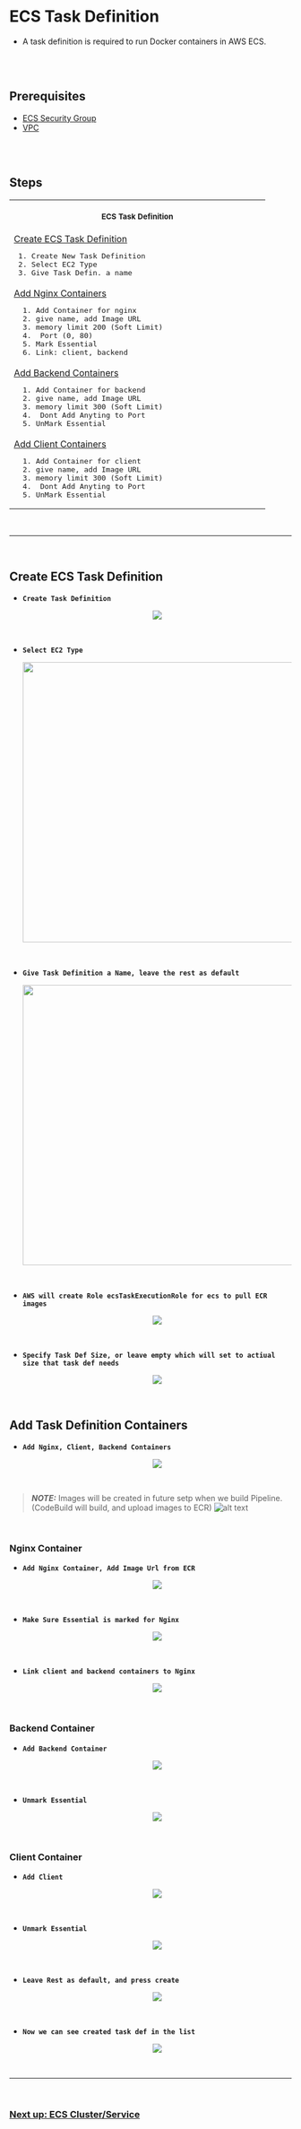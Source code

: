 # ECS Task Definition

- A task definition is required to run Docker containers in AWS ECS.

<br/>
<br/>

## Prerequisites

- [ECS Security Group](https://github.com/cyber-netics/testX/blob/main/.assets/securitygroup/securitygroup.md#security-security-groups)
- [VPC](https://github.com/cyber-netics/testX/blob/main/.assets/vpc/vpc.md#aws-vpc-virtual-private-network)

<br/>
<br/>

## Steps

<table align="center">
  <tr>
    <th align="center">
      <img width="441" height="1" />
      <p>
        <small>ECS Task Definition</small>
      </p>
    </th>
  </tr>
  <tr>
    <td>
      <a
        href="https://github.com/edo92/AWS-ECS-Hosting-Pipeline/blob/docs/ecs/ecstaskdef.md#create-ecs-task-definition"
        >Create ECS Task Definition</a
      >
      <pre> 1. Create New Task Definition  <br/> 2. Select EC2 Type <br/> 3. Give Task Defin. a name</pre>
    </td>
  </tr>
  <tr>
    <td>
      <a
        href="https://github.com/edo92/AWS-ECS-Hosting-Pipeline/blob/docs/ecs/ecstaskdef.md#nginx-container"
        >Add Nginx Containers</a
      >
      <pre>  1. Add Container for nginx <br/>  2. give name, add Image URL <br/>  3. memory limit 200 (Soft Limit)  <br/>  4.  Port (0, 80) <br/>  5. Mark Essential <br/>  6. Link: client, backend</pre>
    </td>
  </tr>
  <tr>
    <td>
      <a
        href="https://github.com/edo92/AWS-ECS-Hosting-Pipeline/blob/docs/ecs/ecstaskdef.md#backend-container"
        >Add Backend Containers</a
      >
      <pre>  1. Add Container for backend <br/>  2. give name, add Image URL <br/>  3. memory limit 300 (Soft Limit)  <br/>  4.  Dont Add Anyting to Port <br/>  5. UnMark Essential</pre>
    </td>
  </tr>
  <tr>
    <td>
      <a
        href="https://github.com/edo92/AWS-ECS-Hosting-Pipeline/blob/docs/ecs/ecstaskdef.md#client-container"
        >Add Client Containers</a
      >
      <pre>  1. Add Container for client <br/>  2. give name, add Image URL <br/>  3. memory limit 300 (Soft Limit)  <br/>  4.  Dont Add Anyting to Port <br/>  5. UnMark Essential</pre>
    </td>
  </tr>
</table>

<br/>

---

<br/>

## Create ECS Task Definition

- **`Create Task Definition`**
  <p align="center">
    <img src="https://github.com/edo92/AWS-ECS-Hosting-Pipeline/blob/docs/ecs/images/ecstaskdef/task-def-create-taskdef.png"/>
  </p>

<br/>

- **`Select EC2 Type`**
  <p align="center">
    <img src="https://github.com/edo92/AWS-ECS-Hosting-Pipeline/blob/docs/ecs/images/ecstaskdef/task-def-lunch-type-ec2.png" height="500px"/>
  </p>

<br/>

- **`Give Task Definition a Name, leave the rest as default`**
  <p align="center">
    <img src="https://github.com/edo92/AWS-ECS-Hosting-Pipeline/blob/docs/ecs/images/ecstaskdef/task-def-configuration.png" height="500px"/>
  </p>

<br/>

- **`AWS will create Role ecsTaskExecutionRole for ecs to pull ECR images`**
  <p align="center">
    <img src="https://github.com/edo92/AWS-ECS-Hosting-Pipeline/blob/docs/ecs/images/ecstaskdef/task-def-taskexecution-role.png"/>
  </p>

<br/>

- **`Specify Task Def Size, or leave empty which will set to actiual size that task def needs`**
  <p align="center">
    <img src="https://github.com/edo92/AWS-ECS-Hosting-Pipeline/blob/docs/ecs/images/ecstaskdef/task-def-task-size.png"/>
  </p>

<br/>

## Add Task Definition Containers

- **`Add Nginx, Client, Backend Containers`**
  <p align="center">
    <img src="https://github.com/edo92/AWS-ECS-Hosting-Pipeline/blob/docs/ecs/images/ecstaskdef/task-def-addcontainer.png"/>
  </p>

<br/>

> **_NOTE:_** Images will be created in future setp when we build Pipeline. (CodeBuild will build, and upload images to ECR)
> ![alt text](https://github.com/edo92/AWS-ECS-Hosting-Pipeline/blob/docs/ecs/images/ecstaskdef/task-def-images-ecr.png)

<br/>

### Nginx Container

- **`Add Nginx Container, Add Image Url from ECR`**
  <p align="center">
    <img src="https://github.com/edo92/AWS-ECS-Hosting-Pipeline/blob/docs/ecs/images/ecstaskdef/task-def-nginx-container.png"/>
  </p>

<br/>

- **`Make Sure Essential is marked for Nginx`**
  <p align="center">
    <img src="https://github.com/edo92/AWS-ECS-Hosting-Pipeline/blob/docs/ecs/images/ecstaskdef/task-def-essential-marked.png"/>
  </p>

<br/>

- **`Link client and backend containers to Nginx`**
  <p align="center">
    <img src="https://github.com/edo92/AWS-ECS-Hosting-Pipeline/blob/docs/ecs/images/ecstaskdef/task-def-nginx-linked-containers.png"/>
  </p>

<br/>

### Backend Container

- **`Add Backend Container`**
  <p align="center">
    <img src="https://github.com/edo92/AWS-ECS-Hosting-Pipeline/blob/docs/ecs/images/ecstaskdef/task-def-backend-container.png"/>
  </p>

<br/>

- **`Unmark Essential`**
  <p align="center">
    <img src="https://github.com/edo92/AWS-ECS-Hosting-Pipeline/blob/docs/ecs/images/ecstaskdef/task-def-essential-unmarked.png"/>
  </p>

<br/>

### Client Container

- **`Add Client`**
  <p align="center">
    <img src="https://github.com/edo92/AWS-ECS-Hosting-Pipeline/blob/docs/ecs/images/ecstaskdef/task-def-client-container.png"/>
  </p>

<br/>

- **`Unmark Essential`**
  <p align="center">
    <img src="https://github.com/edo92/AWS-ECS-Hosting-Pipeline/blob/docs/ecs/images/ecstaskdef/task-def-essential-unmarked.png"/>
  </p>

<br/>

- **`Leave Rest as default, and press create`**
  <p align="center">
    <img src="https://github.com/edo92/AWS-ECS-Hosting-Pipeline/blob/docs/ecs/images/ecstaskdef/task-def-rest-default.png"/>
  </p>

<br/>

- **`Now we can see created task def in the list`**
  <p align="center">
    <img src="https://github.com/edo92/AWS-ECS-Hosting-Pipeline/blob/docs/ecs/images/ecstaskdef/task-def-result.png"/>
  </p>

<br/>

---

<br/>

### [Next up: ECS Cluster/Service](https://github.com/edo92/AWS-ECS-Hosting-Pipeline/blob/docs/ecs/ecscluster.md#ecs-cluster)
